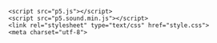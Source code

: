 <!DOCTYPE html><html lang="en"><head>
    <script src="p5.js"></script>
    <script src="p5.sound.min.js"></script>
    <link rel="stylesheet" type="text/css" href="style.css">
    <meta charset="utf-8">

  </head>
  <body>
    <script src="sketch.js"></script>
    <script src="tela1.js"></script>
    <script src="tela2.js"></script>
    <script src="tela3.js"></script>
  

</body></html>
